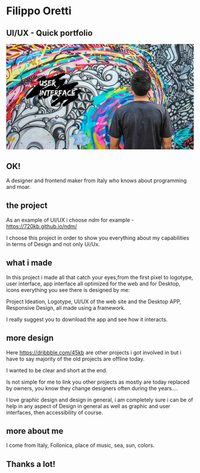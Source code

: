 # Filippo Oretti
## UI/UX - Quick portfolio
<img src="https://github.com/45kb/hello-google/blob/main/1398884-fbd93f542ee04e82bb22dc252ba01329%20(1).png?raw=true"/>

## OK!

A designer and frontend maker from Italy who knows about programming and moar.

## the project

As an example of UI/UX i choose *ndm* for example - https://720kb.github.io/ndm/

I choose this project in order to show you everything about my capabilities in terms of Design and not only Ui/Ux.

## what i made

In this project i made all that catch your eyes,from the first pixel to logotype, user interface, app interface all optimized for the web and for Desktop, icons everything you see there is designed by me: 

Project Ideation,
Logotype,
UI/UX of the web site and the Desktop APP,
Responsive Design, all made using a framework.

I really suggest you to download the app and see how it interacts.

## more design
Here https://dribbble.com/45kb are other projects i got involved in but i have to say majority of the old projects are offline today.

I wanted to be clear and short at the end.

Is not simple for me to link you other projects as mostly are today replaced by owners, you know they change designers often during the years....

I love graphic design and design in general, i am completely sure i can be of help in any aspect of Design in general as well as graphic and user interfaces, then accessibility of course.

## more about me
I come from Italy, Follonica, place of music, sea, sun, colors.


## Thanks a lot!


